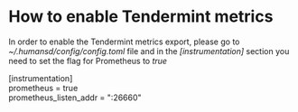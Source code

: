 # How to enable Tendermint metrics

In order to enable the Tendermint metrics export, please go to *~/.humansd/config/config.toml* file and in the *[instrumentation]* section
you need to set the flag for Prometheus to *true* 

[instrumentation]  
prometheus = true  
prometheus_listen_addr = ":26660"
